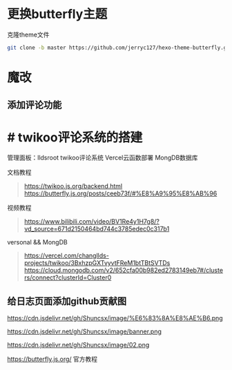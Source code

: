 # 更换butterfly主题

克隆theme文件
```bash
git clone -b master https://github.com/jerryc127/hexo-theme-butterfly.git themes/butterfly
```




# 魔改
## 添加评论功能

# # twikoo评论系统的搭建
管理面板：lldsroot
twikoo评论系统
Vercel云函数部署
MongDB数据库

文档教程
>  https://twikoo.js.org/backend.html
> https://butterfly.js.org/posts/ceeb73f/#%E8%A9%95%E8%AB%96

视频教程
>https://www.bilibili.com/video/BV1Re4y1H7g8/?vd_source=671d2150464bd744c3785edec0c317b1

versonal && MongDB
>https://vercel.com/changllds-projects/twikoo/3BxhzpGXTvyvtFReM1btTBtSVTDs
>https://cloud.mongodb.com/v2/652cfa00b982ed2783149eb7#/clusters/connect?clusterId=Cluster0

## 给日志页面添加github贡献图

https://cdn.jsdelivr.net/gh/Shuncsx/image/%E6%83%8A%E8%AE%B6.png

https://cdn.jsdelivr.net/gh/Shuncsx/image/banner.png

https://cdn.jsdelivr.net/gh/Shuncsx/image/02.png

https://butterfly.js.org/  官方教程
